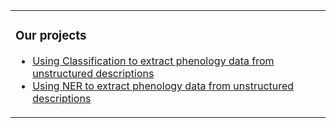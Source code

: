 <table>
  <tr>
    <td valign="top">

### Our projects
<!-- inicio de repositorios -->
* [Using Classification to extract phenology data from unstructured descriptions]()
* [Using NER to extract phenology data from unstructured descriptions]()
<!-- fin de repositorios-->
</td>
</tr></table>

<!--
![Contador](https://profile-counter.glitch.me/{colibri-itcr}/count.svg)
-->
<img align="right" height="15" src="https://profile-counter.glitch.me/{colibri-itcr}/count.svg">



<!--
**colibri-itcr/colibri-itcr** is a ✨ _special_ ✨ repository because its `README.md` (this file) appears on your GitHub profile.

Here are some ideas to get you started:

- 🔭 I’m currently working on ...
- 🌱 I’m currently learning ...
- 👯 I’m looking to collaborate on ...
- 🤔 I’m looking for help with ...
- 💬 Ask me about ...
- 📫 How to reach me: ...
- 😄 Pronouns: ...
- ⚡ Fun fact: ...
-->

